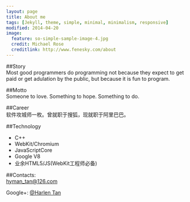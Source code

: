 ```yaml
---
layout: page
title: About me
tags: [Jekyll, theme, simple, minimal, minimalism, responsive]
modified: 2014-04-20
image:
  feature: so-simple-sample-image-4.jpg
  credit: Michael Rose
  creditlink: http://www.fenesky.com/about
---
```


##Story    
Most good programmers do programming not because they expect to get paid or get adulation by the public, but because it is fun to program.

##Motto   
Someone to love. Something to hope. Something to do.   

##Career    
软件攻城师一枚。曾就职于搜狐，现就职于阿里巴巴。   

##Technology
* C++
* WebKit/Chromium
* JavaScriptCore
* Google V8
* 业余HTML5/JS(WebKit工程师必备)

##Contacts:   
[hyman_tan@126.com](mailto:hyman_tan@126.com)    

Google+: <a href="https://plus.google.com/118299002327327755156/posts?hl=zh-cn" rel="me" target="_blank"><span class="ruby"><span class="hljs-variable">@Harlen Tan</span></span></a>
